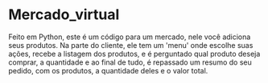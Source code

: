 # Mercado_virtual

Feito em Python, este é um código para um mercado, nele você adiciona seus produtos.
Na parte do cliente, ele tem um 'menu' onde escolhe suas ações, recebe a listagem dos produtos, e é perguntado qual produto deseja comprar, a quantidade e ao final de tudo, é repassado um resumo do seu pedido, com os produtos, a quantidade deles e o valor total.
